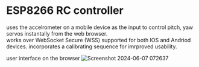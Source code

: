 <h1>ESP8266 RC controller</h1>
uses the accelrometer on a mobile device as the input to control pitch, yaw servos instantally from the web browser. <BR /> 
works over WebSocket Secure (WSS) supported for both IOS and Andriod devices.
incorporates a calibrating sequence for imrproved usability. <BR />

user interface on the browser
![Screenshot 2024-06-07 072637](https://github.com/adityapal-singh-chauhan/ESP-RC-controller/assets/130316879/539ca0d0-76e7-4f4b-bc3e-0a08d9babccf)
